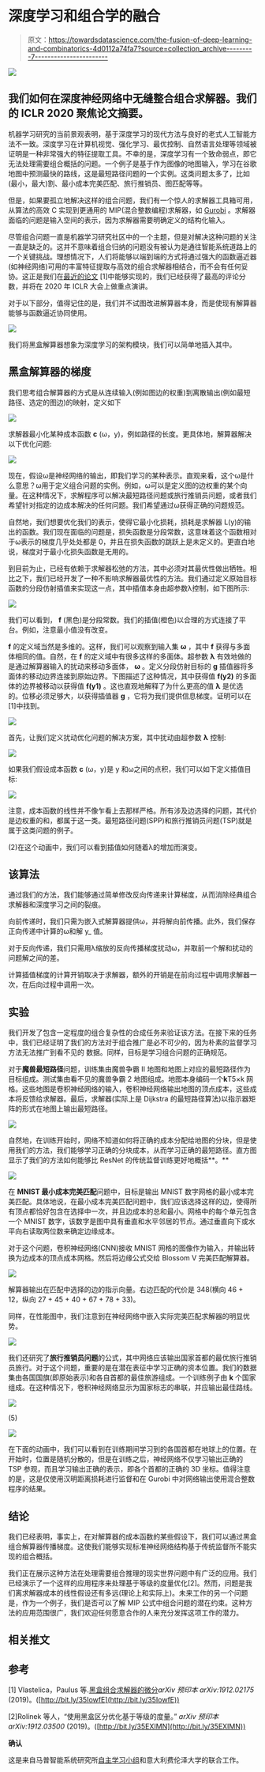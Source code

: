 # 深度学习和组合学的融合

> 原文：<https://towardsdatascience.com/the-fusion-of-deep-learning-and-combinatorics-4d0112a74fa7?source=collection_archive---------7----------------------->

![](img/ff53059c00e46fbff868079aa498e7d7.png)

## 我们如何在深度神经网络中无缝整合组合求解器。我们的 ICLR 2020 聚焦论文摘要。

机器学习研究的当前景观表明，基于深度学习的现代方法与良好的老式人工智能方法不一致。深度学习在计算机视觉、强化学习、最优控制、自然语言处理等领域被证明是一种非常强大的特征提取工具。不幸的是，深度学习有一个致命弱点，即它无法处理需要组合概括的问题。一个例子是基于作为图像的地图输入，学习在谷歌地图中预测最快的路线，这是最短路径问题的一个实例。这类问题太多了，比如(最小，最大)割、最小成本完美匹配、旅行推销员、图匹配等等。

但是，如果要孤立地解决这样的组合问题，我们有一个惊人的求解器工具箱可用，从算法的高效 C 实现到更通用的 MIP(混合整数编程)求解器，如 [Gurobi](https://www.gurobi.com/downloads/?campaignid=2027425870&adgroupid=77414946211&creative=406173554813&keyword=gurobi&matchtype=e&gclid=Cj0KCQiA04XxBRD5ARIsAGFygj8EcNGX-mt9kaGVsjWRYqHFD8tL1zI8-hv-sagIW87g0DsboLTiELIaAjpUEALw_wcB) 。求解器面临的问题是输入空间的表示，因为求解器需要明确定义的结构化输入。

尽管组合问题一直是机器学习研究社区中的一个主题，但是对解决这种问题的关注一直是缺乏的。这并不意味着组合归纳的问题没有被认为是通往智能系统道路上的一个关键挑战。理想情况下，人们将能够以端到端的方式将通过强大的函数逼近器(如神经网络)可用的丰富特征提取与高效的组合求解器相结合，而不会有任何妥协。这正是我们在[最近的论文](http://bit.ly/35IowfE) [1]中能够实现的，我们已经获得了最高的评论分数，并将在 2020 年 ICLR 大会上做重点演讲。

对于以下部分，值得记住的是，我们并不试图改进解算器本身，而是使现有解算器能够与函数逼近协同使用。

![](img/e90ad6fdbb7c9456cb7736069b7af672.png)

我们将黑盒解算器想象为深度学习的架构模块，我们可以简单地插入其中。

## 黑盒解算器的梯度

我们思考组合解算器的方式是从连续输入(例如图边的权重)到离散输出(例如最短路径、选定的图边)的映射，定义如下

![](img/4a80fae82d6cfc9564db20b8a26bb1f7.png)

求解器最小化某种成本函数 **c** (ω，y)，例如路径的长度。更具体地，解算器解决以下优化问题:

![](img/991d8481b4ead986dc51e0669d6192ad.png)

现在，假设ω是神经网络的输出，即我们学习的某种表示。直观来看，这个ω是什么意思？ω用于定义组合问题的实例。例如，ω可以是定义图的边权重的某个向量。在这种情况下，求解程序可以解决最短路径问题或旅行推销员问题，或者我们希望针对指定的边成本解决的任何问题。我们希望通过ω获得正确的问题规范。

自然地，我们想要优化我们的表示，使得它最小化损耗，损耗是求解器 L(y)的输出的函数。我们现在面临的问题是，损失函数是分段常数，这意味着这个函数相对于ω表示的梯度几乎处处都是 0，并且在损失函数的跳跃上是未定义的。更直白地说，梯度对于最小化损失函数是无用的。

到目前为止，已经有依赖于求解器松弛的方法，其中必须对其最优性做出牺牲。相比之下，我们已经开发了一种不影响求解器最优性的方法。我们通过定义原始目标函数的分段仿射插值来实现这一点，其中插值本身由超参数λ控制，如下图所示:

![](img/8d6105282e9ee5dd5bea01c5e56390f3.png)

我们可以看到， **f** (黑色)是分段常数。我们的插值(橙色)以合理的方式连接了平台。例如，注意最小值没有改变。

**f** 的定义域当然是多维的。这样，我们可以观察到输入集 **ω** ，其中 **f** 获得与多面体相同的值。自然，在 **f** 的定义域中有很多这样的多面体。超参数 **λ** 有效地做的是通过解算器输入的扰动来移动多面体， **ω** 。定义分段仿射目标的 **g** 插值器将多面体的移动边界连接到原始边界。下图描述了这种情况，其中获得值 **f(y2)** 的多面体的边界被移动以获得值 **f(y1)** 。这也直观地解释了为什么更高的值 **λ** 是优选的。位移必须足够大，以获得插值器 **g** ，它将为我们提供信息梯度。证明可以在[1]中找到。

![](img/effd04872cb63ab3725e71db2901672c.png)

首先，让我们定义扰动优化问题的解决方案，其中扰动由超参数 **λ** 控制:

![](img/33de5787f92dfa9212001839b301e646.png)

如果我们假设成本函数 **c** (ω，y)是 y 和ω之间的点积，我们可以如下定义插值目标:

![](img/73f4f33007232e50d47eba4797865871.png)

注意，成本函数的线性并不像乍看上去那样严格。所有涉及边选择的问题，其代价是边权重的和，都属于这一类。最短路径问题(SPP)和旅行推销员问题(TSP)就是属于这类问题的例子。

(2)在这个动画中，我们可以看到插值如何随着λ的增加而演变。

## 该算法

通过我们的方法，我们能够通过简单修改反向传递来计算梯度，从而消除经典组合求解器和深度学习之间的裂痕。

向前传递时，我们只需为嵌入式解算器提供ω，并将解向前传播。此外，我们保存正向传递中计算的ω和解 y_ 值。

对于反向传递，我们只需用λ缩放的反向传播梯度扰动ω，并取前一个解和扰动的问题解之间的差。

计算插值梯度的计算开销取决于求解器，额外的开销是在前向过程中调用求解器一次，在后向过程中调用一次。

## 实验

我们开发了包含一定程度的组合复杂性的合成任务来验证该方法。在接下来的任务中，我们已经证明了我们的方法对于组合推广是必不可少的，因为朴素的监督学习方法无法推广到看不见的
数据。同样，目标是学习组合问题的正确规范。

对于**魔兽最短路径**问题，训练集由魔兽争霸 II 地图和地图上对应的最短路径作为目标组成。测试集由看不见的魔兽争霸 2 地图组成。地图本身编码一个**k**T5×k 网格。这些地图是卷积神经网络的输入，卷积神经网络输出地图的顶点成本，这些成本将反馈给求解器。最后，求解器(实际上是 Dijkstra 的最短路径算法)以指示器矩阵的形式在地图上输出最短路径。

![](img/1b5be84dd052aa03add5e42ebcaa6f8e.png)

自然地，在训练开始时，网络不知道如何将正确的成本分配给地图的分块，但是使用我们的方法，我们能够学习正确的分块成本，从而学习正确的最短路径。直方图显示了我们的方法如何能够比 ResNet 的传统监督训练更好地概括**。**

![](img/c402254b6497788779eb72e830f6ac16.png)

在 **MNIST 最小成本完美匹配**问题中，目标是输出 MNIST 数字网格的最小成本完美匹配。具体地说，在最小成本完美匹配问题中，我们应该选择这样的边，使得所有顶点都恰好包含在选择中一次，并且边成本的总和最小。网格中的每个单元包含一个 MNIST 数字，该数字是图中具有垂直和水平邻居的节点。通过垂直向下或水平向右读取两位数来确定边缘成本。

对于这个问题，卷积神经网络(CNN)接收 MNIST 网格的图像作为输入，并输出转换为边成本的顶点成本网格。然后将边缘公式交给 Blossom V 完美匹配解算器。

![](img/a0e9a5d749d074acc58c6376e49c206d.png)

解算器输出在匹配中选择的边的指示向量。右边匹配的代价是 348(横向 46 + 12，纵向 27 + 45 + 40 + 67 + 78 + 33)。

同样，在性能图中，我们注意到在神经网络中嵌入实际完美匹配求解器的明显优势。

![](img/e94bd8e0ef050cc57d6b78fae69e4da4.png)

我们还研究了**旅行推销员问题**的公式，其中网络应该输出国家首都的最优旅行推销员旅行。对于这个问题，重要的是在潜在表征中学习正确的资本位置。我们的数据集由各国国旗(即原始表示)和各自首都的最佳旅游组成。一个训练例子由 **k** 个国家组成。在这种情况下，卷积神经网络显示为国家标志的串联，并应输出最佳路线。

![](img/3539768beebd43b8787c43176981bab0.png)

(5)

![](img/2d5a3fd69748bdbde6fa88b5463e198d.png)

在下面的动画中，我们可以看到在训练期间学习到的各国首都在地球上的位置。在开始时，位置是随机分散的，但是在训练之后，神经网络不仅学习输出正确的 TSP 参观，而且学习输出正确的表示，即各个首都的正确的 3D 坐标。值得注意的是，这是仅使用汉明距离损耗进行监督和在 Gurobi 中对网络输出使用混合整数程序的结果。

## 结论

我们已经表明，事实上，在对解算器的成本函数的某些假设下，我们可以通过黑盒组合解算器传播梯度。这使我们能够实现标准神经网络结构基于传统监督所不能实现的组合概括。

我们正在展示这种方法在处理需要组合推理的现实世界问题中有广泛的应用。我们已经演示了一个这样的应用程序来处理基于等级的度量优化[2]。然而，问题是我们离求解器成本的线性假设还有多远(理论上和实际上)。未来工作的另一个问题是，作为一个例子，我们是否可以了解 MIP 公式中组合问题的潜在约束。这种方法的应用范围很广，我们欢迎任何愿意合作的人来充分发挥这项工作的潜力。

## 相关推文

## 参考

[1] Vlastelica，Paulus 等.[黑盒组合求解器的微分](http://bit.ly/35IowfE)*arXiv 预印本 arXiv:1912.02175* (2019)。([http://bit.ly/35IowfE](http://bit.ly/35IowfE))

[2]Rolínek 等人，“使用黑盒区分优化基于等级的度量。” *arXiv 预印本 arXiv:1912.03500* (2019)。([http://bit.ly/35EXIMN](http://bit.ly/35EXIMN))

**确认**

这是来自马普智能系统研究所[自主学习小组](https://al.is.tuebingen.mpg.de/)和意大利费伦泽大学的联合工作。
